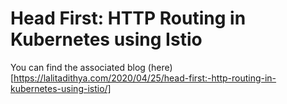 # Head First: HTTP Routing in Kubernetes using Istio

You can find the associated blog (here)[https://lalitadithya.com/2020/04/25/head-first:-http-routing-in-kubernetes-using-istio/]